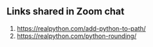 ## Links shared in Zoom chat

1. https://realpython.com/add-python-to-path/
2. https://realpython.com/python-rounding/
